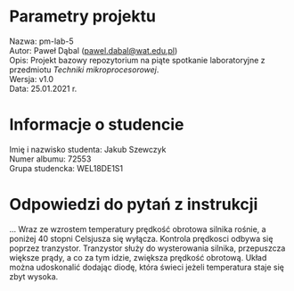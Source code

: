 # Parametry projektu

Nazwa: pm-lab-5  
Autor: Paweł Dąbal (pawel.dabal@wat.edu.pl)  
Opis: Projekt bazowy repozytorium na piąte spotkanie laboratoryjne z przedmiotu _Techniki mikroprocesorowej_.  
Wersja: v1.0  
Data: 25.01.2021 r.

# Informacje o studencie

Imię i nazwisko studenta: Jakub Szewczyk  
Numer albumu: 72553  
Grupa studencka: WEL18DE1S1

# Odpowiedzi do pytań z instrukcji
...
Wraz ze wzrostem temperatury prędkość obrotowa silnika rośnie, a poniżej 40 stopni Celsjusza się wyłącza. Kontrola prędkosci odbywa się poprzez tranzystor. Tranzystor służy do wysterowania silnika, przepuszcza większe prądy, a co za tym idzie, zwiększa prędkość obrotową. Układ można udoskonalić dodając diodę, która świeci jeżeli temperatura staje się zbyt wysoka. 